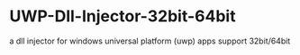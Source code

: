 # UWP-Dll-Injector-32bit-64bit
a dll injector for windows universal platform (uwp) apps support 32bit/64bit
